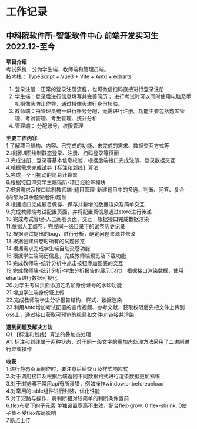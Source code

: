 # 工作记录

## 中科院软件所-智能软件中心  前端开发实习生  2022.12-至今

**项目介绍**    
考试系统：分为学生端、教师端和管理员端。   
技术栈： TypeScript + Vue3 + Vite + Antd + echarts    
1) 登录注册：正常的登录注册流程，也可微信扫码直接进行登录注册    
2) 学生端：登录后进行信息填写并完善简历； 进行考试时可以同时使用电脑及手机摄像头防止作弊，通过摄像头进行身份核验。    
3) 教师端：由管理员统一进行账号分配，无需进行注册。功能主要包括题库管理、考试管理、考生管理、统计分析    
4) 管理端： 分配账号，权限管理    

**主要工作内容**    
1.了解项目结构、内容、已完成的功能、未完成的需求、数据交互方式等    
2.根据UI图绘制静态登录、注册、扫码登录等页面    
3.完成注册、登录等基本信息校验，根据后端接口完成注册、登录数据交互    
4.根据需求完成试卷【标注和划线】算法    
5.完成一个可拖动的简易计算器    
6.根据接口渲染学生端简历-项目经验等模块    
7.根据需求及接口绘制教师端-题目管理-新建题目中的多选、判断、问答、复合(内部为其余题型组件)题型    
8.根据接口完成题目保存、保存并新增的数据渲染及简单交互    
9.完成教师端考试配置页面，并将配置页信息通过store进行传递    
10.完成考试管理-人工阅卷页面、交互，根据接口完成数据渲染    
11.依据人工阅卷，完成同一级目录下的试卷历史记录    
12.根据测试提出的bug，进行分析，确定问题来源并修改    
13.根据创建试卷时所有的试题预览    
14.根据需求完成学生端自动交卷功能    
16.根据学生端简历信息，完成教师端预览及下载功能    
18.完成教师端-统计分析中点击按钮添加图表的交互    
19.完成教师端-统计分析-学生分析报告的展示Card，根据接口渲染数据，使用eharts进行数据可视化         
20.为学生考试页面添加姓名加身份证号的水印功能    
21.增加学生端身份证上传    
22.完成教师端学生分析报告结构、样式、数据渲染    
23.利用Antd增加考试配置的宣传视频、参考文献，获取权限后先把文件上传到oss上，通过接口获取可预览的视频和文件url链接并渲染    

**遇到问题及解决方法**    
Q1.【标注和划线】算法的叠加态处理    
A1. 标注和划线属于两种状态，对于同一段文字的叠加态处理方法采用了二进制进行异或操作    


**收获**    
1.进行静态页面制作时，要注意后续交互及样式响应式    
2.对于调用接口及根据后端返回不同数据格式进行渲染数据更加熟练    
3.对于浏览器不常用api有所涉猎，例如操作window.onbeforeunload    
4.对常用的table组件进行封装，优化性能    
5.对于短路与操作，将判断相对较简单的判断条件置前    
6.flex布局下的子元素 单独设置宽高不生效，配合flex-grow: 0 flex-shrink: 0使子集不受flex布局影响    
7.断点上传
